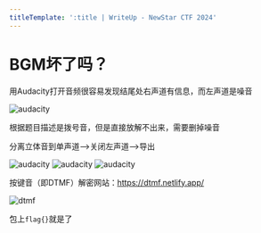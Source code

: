 ```yaml
---
titleTemplate: ':title | WriteUp - NewStar CTF 2024'
---
```

# BGM坏了吗？

用Audacity打开音频很容易发现结尾处右声道有信息，而左声道是噪音

![audacity](/assets/images/wp/2024/week3/bgm-broken_1.png)

根据题目描述是拨号音，但是直接放解不出来，需要删掉噪音

分离立体音到单声道-->关闭左声道-->导出

![audacity](/assets/images/wp/2024/week3/bgm-broken_2.png)
![audacity](/assets/images/wp/2024/week3/bgm-broken_3.png)
![audacity](/assets/images/wp/2024/week3/bgm-broken_4.png)

按键音（即DTMF）解密网站：<https://dtmf.netlify.app/>

![dtmf](/assets/images/wp/2024/week3/bgm-broken_5.png)

包上`flag{}`就是了
